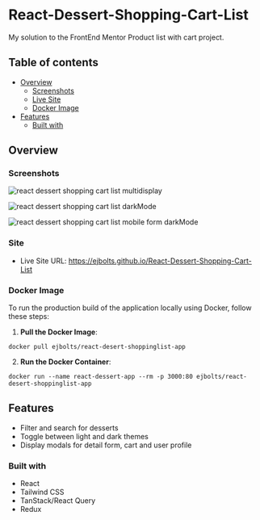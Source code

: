 # React-Dessert-Shopping-Cart-List

My solution to the FrontEnd Mentor Product list with cart project.

## Table of contents

- [Overview](#overview)
  - [Screenshots](#screenshots)
  - [Live Site](#site)
  - [Docker Image](#Docker-Image)
- [Features](#features)
  - [Built with](#built-with)

## Overview

### Screenshots

![react dessert shopping cart list multidisplay](https://github.com/user-attachments/assets/941dfeae-0fbe-4b76-8320-75f6023f2edf)

![react dessert shopping cart list darkMode](https://github.com/user-attachments/assets/94f21aa4-4db9-44fa-a732-6f48bfd36d41)

![react dessert shopping cart list mobile form darkMode](https://github.com/user-attachments/assets/7ef6cf4b-8479-4bc6-bf45-4f79dd2774d9)

### Site

- Live Site URL: https://ejbolts.github.io/React-Dessert-Shopping-Cart-List

### Docker Image

To run the production build of the application locally using Docker, follow these steps:

1. **Pull the Docker Image**:

```
docker pull ejbolts/react-desert-shoppinglist-app
```

2. **Run the Docker Container**:

```
docker run --name react-dessert-app --rm -p 3000:80 ejbolts/react-desert-shoppinglist-app
```

## Features

- Filter and search for desserts
- Toggle between light and dark themes
- Display modals for detail form, cart and user profile

### Built with

- React
- Tailwind CSS
- TanStack/React Query
- Redux
